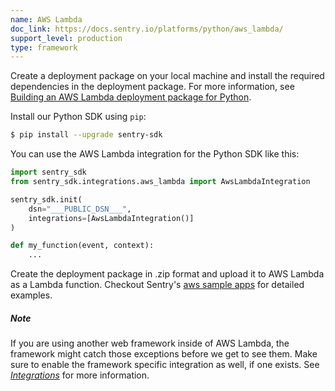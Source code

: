 ```yaml
---
name: AWS Lambda
doc_link: https://docs.sentry.io/platforms/python/aws_lambda/
support_level: production
type: framework
---
```

Create a deployment package on your local machine and install the required dependencies in the deployment package.
For more information, see [Building an AWS Lambda deployment package for Python](https://aws.amazon.com/premiumsupport/knowledge-center/build-python-lambda-deployment-package/).

Install our Python SDK using `pip`:

```bash
$ pip install --upgrade sentry-sdk
```

You can use the AWS Lambda integration for the Python SDK like this:

```python
import sentry_sdk
from sentry_sdk.integrations.aws_lambda import AwsLambdaIntegration

sentry_sdk.init(
    dsn="___PUBLIC_DSN___",
    integrations=[AwsLambdaIntegration()]
)

def my_function(event, context):
    ...
```

Create the deployment package in .zip format and upload it to AWS Lambda as a Lambda function. Checkout Sentry's [aws sample apps](https://github.com/getsentry/examples/tree/master/aws-lambda/python) for detailed examples.


<div class="alert alert-info" role="alert"><h5 class="no_toc">Note</h5><div class="alert-body content-flush-bottom"><p>If you are using another web framework inside of AWS Lambda, the framework might catch those exceptions before we get to see them. Make sure to enable the framework specific integration as well, if one exists. See <a href="/platforms/python/#integrations"><em>Integrations</em></a> for more information.</p> </div>
</div>


<!-- TODO-ADD-VERIFICATION-EXAMPLE -->
